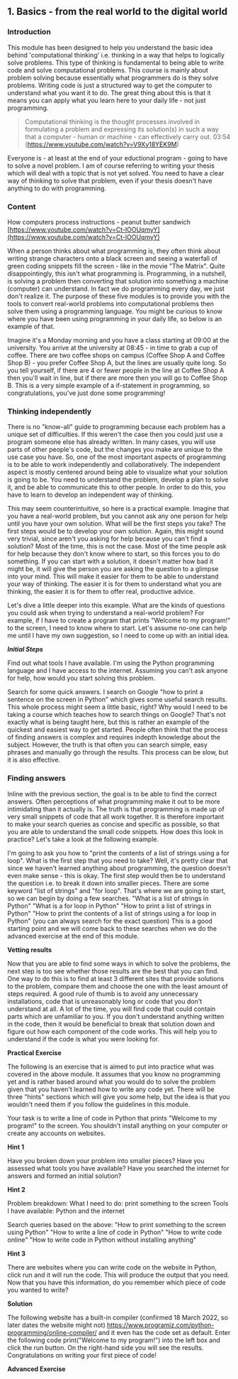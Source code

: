## 1. Basics - from the real world to the digital world
### Introduction
This module has been designed to help you understand the basic idea behind 'computational thinking' i.e. thinking in a way that helps to logically solve problems. This type of thinking is fundamental to being able to write code and solve computational problems. This course is mainly about problem solving because essentially what programmers do is they solve problems. Writing code is just a structured way to get the computer to understand what you want it to do. The great thing about this is that it means you can apply what you learn here to your daily life - not just programming. 
> Computational thinking is the thought processes involved in formulating a problem and expressing its solution(s) in such a way that a computer - human or machine - can effectively carry out. 03:54 (https://www.youtube.com/watch?v=V9Xy18YEK9M)

Everyone is - at least at the end of your eductional program - going to have to solve a novel problem. I am of course referring to writing your thesis which will deal with a topic that is not yet solved. You need to have a clear way of thinking to solve that problem, even if your thesis doesn't have anything to do with programming. 

### Content
How computers process instructions - peanut butter sandwich [https://www.youtube.com/watch?v=Ct-lOOUqmyY](https://www.youtube.com/watch?v=Ct-lOOUqmyY)

When a person thinks about what programming is, they often think about writing strange characters onto a black screen and seeing a waterfall of green coding snippets fill the screen - like in the movie "The Matrix". Quite disappointingly, this isn't what programming is. Programming, in a nutshell, is solving a problem then converting that solution into something a machine (computer) can understand. In fact we do programming every day, we just don't realize it. The purpose of these five modules is to provide you with the tools to convert real-world problems into computational problems then solve them using a programming language. You might be curious to know where you have been using programming in your daily life, so below is an example of that.

Imagine it's a Monday morning and you have a class starting at 09:00 at the university. You arrive at the university at 08:45 - in time to grab a cup of coffee. There are two coffee shops on campus (Coffee Shop A and Coffee Shop B) - you prefer Coffee Shop A, but the lines are usually quite long. So you tell yourself, if there are 4 or fewer people in the line at Coffee Shop A then you'll wait in line, but if there are more then you will go to Coffee Shop B. This is a very simple example of a if-statement in programming, so congratulations, you've just done some programming!

### Thinking independently
There is no "know-all" guide to programming because each problem has a unique set of difficulties. If this weren't the case then you could just use a program someone else has already written. In many cases, you will use parts of other people's code, but the changes you make are unique to the use case you have. So, one of the most important aspects of programming is to be able to work independently and collaboratively. The independent aspect is mostly centered around being able to visualize what your solution is going to be. You need to understand the problem, develop a plan to solve it, and be able to communicate this to other people. In order to do this, you have to learn to develop an independent way of thinking.  

This may seem counterintuitive, so here is a practical example. Imagine that you have a real-world problem, but you cannot ask any one person for help until you have your own solution. What will be the first steps you take? The first steps would be to develop your own solution. Again, this might sound very trivial, since aren't you asking for help because you can't find a solution? Most of the time, this is not the case. Most of the time people ask for help because they don't know where to start, so this forces you to do something. If you can start with a solution, it doesn't matter how bad it might be, it will give the person you are asking the question to a glimpse into your mind. This will make it easier for them to be able to understand your way of thinking. The easier it is for them to understand what you are thinking, the easier it is for them to offer real, productive advice. 

Let's dive a little deeper into this example. What are the kinds of questions you could ask when trying to understand a real-world problem? For example, if I have to create a program that prints "Welcome to my program!" to the screen, I need to know where to start. Let's assume no-one can help me until I have my own suggestion, so I need to come up with an initial idea.

***Initial Steps***

Find out what tools I have available.
I'm using the Python programming language and I have access to the internet. Assuming you can't ask anyone for help, how would you start solving this problem. 

Search for some quick answers.
I search on Google "how to print a sentence on the screen in Python" which gives some useful search results. This whole process might seem a little basic, right? Why would I need to be taking a course which teaches how to search things on Google? That's not exactly what is being taught here, but this is rather an example of the quickest and easiest way to get started. People often think that the process of finding answers is complex and requires indepth knowledge about the subject. However, the truth is that often you can search simple, easy phrases and manually go through the results. This process can be slow, but it is also effective.

### Finding answers
Inline with the previous section, the goal is to be able to find the correct answers.  Often perceptions of what programming make it out to be more intimidating than it actually is. The truth is that programming is made up of very small snippets of code that all work together. It is therefore important to make your search queries as concise and specific as possible, so that you are able to understand the small code snippets. How does this look in practice? Let's take a look at the following example.

I'm going to ask you how to "print the contents of a list of strings using a for loop". What is the first step that you need to take? Well, it's pretty clear that since we haven't learned anything about programming, the question doesn't even make sense - this is okay. The first step would then be to understand the question i.e. to break it down into smaller pieces. There are some keyword "list of strings" and "for loop". That's where we are going to start, so we can begin by doing a few searches.
"What is a list of strings in Python"
"What is a for loop in Python"
"How to print a list of strings in Python"
"How to print the contents of a list of strings using a for loop in Python" (you can always search for the exact question)
This is a good starting point and we will come back to these searches when we do the advanced exercise at the end of this module. 

**Vetting results**

Now that you are able to find some ways in which to solve the problems, the next step is too see whether those results are the best that you can find. One way to do this is to find at least 3 different sites that provide solutions to the problem, compare them and choose the one with the least amount of steps required. A good rule of thumb is to avoid any unnecessary installations, code that is unreasonably long or code that you don't understand at all. A lot of the time, you will find code that could contain parts which are unfamiliar to you. If you don't understand anything written in the code, then it would be beneficial to break that solution down and figure out how each component of the code works. This will help you to understand if the code is what you were looking for.

**Practical Exercise**

The following is an exercise that is aimed to put into practice what was covered in the above module. It assumes that you know no programming yet and is rather based around what you would do to solve the problem given that you haven't learned how to write any code yet. There will be three "hints" sections which will give you some help, but the idea is that you wouldn't need them if you follow the guidelines in this module. 

Your task is to write a line of code in Python that prints "Welcome to my program!" to the screen. You shouldn't install anything on your computer or create any accounts on websites. 

**Hint 1**

Have you broken down your problem into smaller pieces? 
Have you assessed what tools you have available? 
Have you searched the internet for answers and formed an initial solution?

**Hint 2**

Problem breakdown: 
What I need to do: print something to the screen
Tools I have available: Python and the internet

Search queries based on the above:
"How to print something to the screen using Python"
"How to write a line of code in Python"
"How to write code online"
"How to write code in Python without installing anything"

**Hint 3**

There are websites where you can write code on the website in Python, click run and it will run the code. This will produce the output that you need. Now that you have this information, do you remember which piece of code you wanted to write?

**Solution**

The following website has a built-in compiler (confirmed 18 March 2022, so later dates the website might not) https://www.programiz.com/python-programming/online-compiler/ and it even has the code set as default.
Enter the following code print("Welcome to my program!") into the left box and click the run button. On the right-hand side you will see the results. Congratulations on writing your first piece of code!

**Advanced Exercise**
